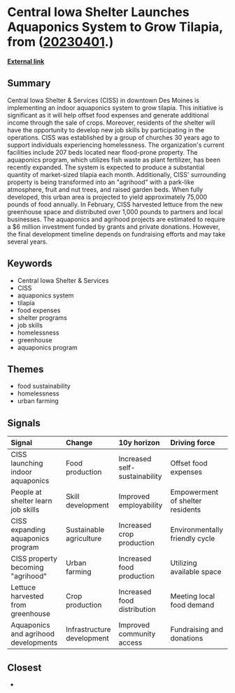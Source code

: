 # __Central Iowa Shelter Launches Aquaponics System to Grow Tilapia__, from ([20230401](https://kghosh.substack.com/p/20230401).)

__[External link](https://www.axios.com/local/des-moines/2023/03/20/shelter-desmoines-fish-farm-agrihood?utm_source=newsletter&utm_medium=email&utm_campaign=newsletter_axioswhatsnext&stream=science)__



## Summary

Central Iowa Shelter & Services (CISS) in downtown Des Moines is implementing an indoor aquaponics system to grow tilapia. This initiative is significant as it will help offset food expenses and generate additional income through the sale of crops. Moreover, residents of the shelter will have the opportunity to develop new job skills by participating in the operations. CISS was established by a group of churches 30 years ago to support individuals experiencing homelessness. The organization's current facilities include 207 beds located near flood-prone property. The aquaponics program, which utilizes fish waste as plant fertilizer, has been recently expanded. The system is expected to produce a substantial quantity of market-sized tilapia each month. Additionally, CISS' surrounding property is being transformed into an "agrihood" with a park-like atmosphere, fruit and nut trees, and raised garden beds. When fully developed, this urban area is projected to yield approximately 75,000 pounds of food annually. In February, CISS harvested lettuce from the new greenhouse space and distributed over 1,000 pounds to partners and local businesses. The aquaponics and agrihood projects are estimated to require a $6 million investment funded by grants and private donations. However, the final development timeline depends on fundraising efforts and may take several years.

## Keywords

* Central Iowa Shelter & Services
* CISS
* aquaponics system
* tilapia
* food expenses
* shelter programs
* job skills
* homelessness
* greenhouse
* aquaponics program

## Themes

* food sustainability
* homelessness
* urban farming

## Signals

| Signal                               | Change                     | 10y horizon                   | Driving force                    |
|:-------------------------------------|:---------------------------|:------------------------------|:---------------------------------|
| CISS launching indoor aquaponics     | Food production            | Increased self-sustainability | Offset food expenses             |
| People at shelter learn job skills   | Skill development          | Improved employability        | Empowerment of shelter residents |
| CISS expanding aquaponics program    | Sustainable agriculture    | Increased crop production     | Environmentally friendly cycle   |
| CISS property becoming "agrihood"    | Urban farming              | Increased food production     | Utilizing available space        |
| Lettuce harvested from greenhouse    | Crop production            | Increased food distribution   | Meeting local food demand        |
| Aquaponics and agrihood developments | Infrastructure development | Improved community access     | Fundraising and donations        |

## Closest

* 